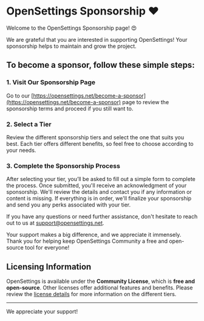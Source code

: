 # OpenSettings Sponsorship ❤️

Welcome to the OpenSettings Sponsorship page! 😍

We are grateful that you are interested in supporting OpenSettings! Your sponsorship helps to maintain and grow the project.

## To become a sponsor, follow these simple steps:

### 1. Visit Our Sponsorship Page
Go to our [https://opensettings.net/become-a-sponsor](https://opensettings.net/become-a-sponsor) page to review the sponsorship terms and proceed if you still want to.

### 2. Select a Tier
Review the different sponsorship tiers and select the one that suits you best. Each tier offers different benefits, so feel free to choose according to your needs.

### 3. Complete the Sponsorship Process
After selecting your tier, you’ll be asked to fill out a simple form to complete the process. Once submitted, you'll receive an acknowledgment of your sponsorship. We'll review the details and contact you if any information or content is missing. If everything is in order, we'll finalize your sponsorship and send you any perks associated with your tier.

If you have any questions or need further assistance, don't hesitate to reach out to us at [support@opensettings.net](mailto:support@opensettings.net).

Your support makes a big difference, and we appreciate it immensely. Thank you for helping keep OpenSettings Community a free and open-source tool for everyone!

## Licensing Information
OpenSettings is available under the **Community License**, which is **free and open-source**. Other licenses offer additional features and benefits. Please review the [license details](https://opensettings.net/license) for more information on the different tiers.

---

We appreciate your support!

